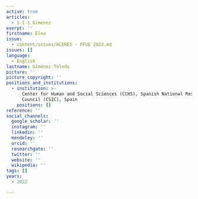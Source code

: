 ```yaml
---
active: true
articles:
  - 1-1-1_Gimenez
exerpt: ''
firstname: Elea
issue:
  - content/issues/HCERES - PFUE 2022.md
issues: []
language:
  - English
lastname: Giménez-Toledo
picture: ''
picture_copyright: ''
positions_and_institutions:
  - institution: >-
      Center for Human and Social Sciences (CCHS), Spanish National Research
      Council (CSIC), Spain
    positions: []
reference: ''
social_channels:
  google_scholar: ''
  instagram: ''
  linkedin: ''
  mendeley: ''
  orcid: ''
  researchgate: ''
  twitter: ''
  website: ''
  wikipedia: ''
tags: []
years:
  - 2022

---
```

